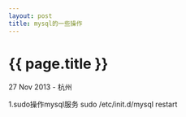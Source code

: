 ```yaml
---
layout: post
title: mysql的一些操作
---
```


{{ page.title }}
================

<p class="meta">27 Nov 2013 - 杭州</p>

1.sudo操作mysql服务
sudo /etc/init.d/mysql restart
